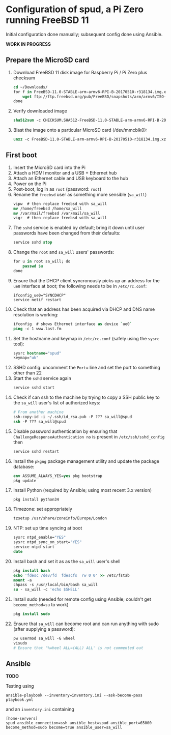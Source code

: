 # Configuration of spud, a Pi Zero running FreeBSD 11

Initial configuration done manually; subsequent config done using Ansible.

**WORK IN PROGRESS**

## Prepare the MicroSD card

1. Download FreeBSD 11 disk image for Raspberry Pi / Pi Zero plus checksum
    ```csh
    cd ~/Downloads/
    for f in FreeBSD-11.0-STABLE-arm-armv6-RPI-B-20170510-r318134.img.xz CHECKSUM.SHA512-FreeBSD-11.0-STABLE-arm-armv6-RPI-B-20170510-r318134.xz; do 
        wget ftp://ftp.freebsd.org/pub/FreeBSD/snapshots/arm/armv6/ISO-IMAGES/11.0/$f
    done
    ```
1. Verify downloaded image
    ```csh
    sha512sum -c CHECKSUM.SHA512-FreeBSD-11.0-STABLE-arm-armv6-RPI-B-20170510-r318134.xz
    ```
1. Blast the image onto a particular MicroSD card (/dev/mmcblk0):
    ```csh
    unxz -c FreeBSD-11.0-STABLE-arm-armv6-RPI-B-20170510-r318134.img.xz | sudo dd of=/dev/mmcblk0
    ```

## First boot

1. Insert the MicroSD card into the Pi
1. Attach a HDMI monitor and a USB + Ethernet hub
1. Attach an Ethernet cable and USB keyboard to the hub
1. Power on the Pi
1. Post-boot, log in as `root` (password: `root`)
1. Rename the `freebsd` user as something more sensible (`sa_will`)
    ```csh
    vipw  # then replace freebsd with sa_will
    mv /home/freebsd /home/sa_will
    mv /var/mail/freebsd /var/mail/sa_will
    vigr  # then replace freebsd with sa_will
1. The `sshd` service is enabled by default; bring it down until user passwords have been changed from their defaults:
    ```csh
    service sshd stop
    ```
1. Change the `root` and `sa_will` users' passwords:
    ```csh
    for u in root sa_will; do
        passwd $u
    done
    ```
1. Ensure that the DHCP client syncronously picks up an address for the `ue0` interface at boot; the following needs to be in `/etc/rc.conf`:
    ```
    ifconfig_ue0="SYNCDHCP"
    service netif restart
    ```
1. Check that an address has been acquired via DHCP and DNS name resolution is working:
    ```csh
    ifconfig  # shows Ethernet interface as device `ue0`
    ping -c 1 www.last.fm
    ```
1. Set the hostname and keymap in `/etc/rc.conf` (safely using the `sysrc` tool):
    ```csh
    sysrc hostname="spud"
    keymap="uk"
    ```
1. SSHD config: uncomment the `Port=` line and set the port to something other than 22
1. Start the `sshd` service again
    ```csh
    service sshd start
    ```
1. Check if can ssh to the machine by trying to copy a SSH public key to the `sa_will` user's list of authorized keys:
    ```csh
    # From another machine
    ssh-copy-id -i ~/.ssh/id_rsa.pub -P ??? sa_will@spud
    ssh -P ??? sa_will@spud
    ```
1. Disable password authentication by ensuring that `ChallengeResponseAuthentication no` is present in `/etc/ssh/sshd_config` then
    ```csh
    service sshd restart 
    ```
1. Install the `pkgng` package management utility and update the package database:
    ```csh
    env ASSUME_ALWAYS_YES=yes pkg bootstrap
    pkg update
    ```
1. Install Python (required by Ansible; using most recent 3.x version)
   ```
   pkg install python34
   ```
1. Timezone: set appropriately
    ```csh
    tzsetup /usr/share/zoneinfo/Europe/London
    ```
1. NTP: set up time syncing at boot
    ```csh
    sysrc ntpd_enable="YES"
    sysrc ntpd_sync_on_start="YES"
    service ntpd start
    date
    ```
1. Install bash and set it as as the `sa_will` user's shell
    ```csh
    pkg install bash
    echo 'fdesc /dev/fd  fdescfs  rw 0 0' >> /etc/fstab
    mount -a
    chpass -s /usr/local/bin/bash sa_will
    su - sa_will -c 'echo $SHELL'
    ```
1. Install sudo (needed for remote config using Ansible; couldn't get `become_method=su` to work)
    ```csh
    pkg install sudo
    ```
1. Ensure that `sa_will` can become root and can run anything with sudo (after supplying a password):
    ```csh
    pw usermod sa_will -G wheel
    visudo
    # Ensure that '%wheel ALL=(ALL) ALL' is not commented out
    ```

## Ansible

**TODO**

Testing using

```
ansible-playbook --inventory=inventory.ini --ask-become-pass playbook.yml
```

and an `inventory.ini` containing

```
[home-servers]
spud ansible_connection=ssh ansible_host=spud ansible_port=65000 become_method=sudo become=true ansible_user=sa_will
```
